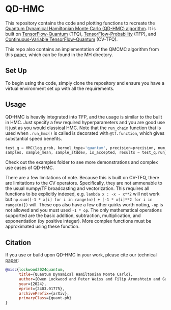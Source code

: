 # QD-HMC

This repository contains the code and plotting functions to recreate the [Quantum Dynamical Hamiltonian Monte Carlo (QD-HMC) algorithm](https://arxiv.org/abs/2403.01775). It is built on [TensorFlow-Quantum](https://www.tensorflow.org/quantum) (TFQ), [TensorFlow-Probability](https://www.tensorflow.org/probability) (TFP), and [Continuous-Variable TensorFlow-Quantum](https://github.com/QuantumVerd/cv-tfq) (CV-TFQ). 

This repo also contains an implementation of the QMCMC algorithm from this [paper](https://arxiv.org/pdf/2203.12497.pdf), which can be found in the MH directory. 

## Set Up

To begin using the code, simply clone the repository and ensure you have a virtual environment set up with all the requirements. 

## Usage

QD-HMC is heavily integrated into TFP, and the usage is similar to the built in HMC. Just specify a few required hyperparameters and you are good use it just as you would classical HMC. Note that the `run_chain` function that is used when `.run_hmc()` is called is decorated with `@tf.function`, which gives substantial speed benefits. 

```python
test_q = HMC(log_prob, kernel_type='quantum', precision=precision, num_vars=n)
samples, sample_mean, sample_stddev, is_accepted, results = test_q.run_hmc(1000, 100)
```

Check out the examples folder to see more demonstrations and complex use cases of QD-HMC. 

There are a few limitations of note. Because this is built on CV-TFQ, there are limitations to the CV operators. Specifically, they are not ammenable to the usual numpy/TF broadcasting and vectorization. This requires all functions to be explicitly indexed, e.g. `lambda x : -x - x**2` will not work but `np.sum([-1 * x[i] for i in range(n)] + [-1 * x[i]**2 for i in range(n)])` will. These ops also have a few other quirks worth noting, `-op` is not allowed and you must used `-1 * op`. The only mathematical operations supported are the basic addition, subtraction, multiplication, and exponentiation (by positive integer). More complex functions must be approximated using these function. 

## Citation

If you use or build upon QD-HMC in your work, please cite our technical [paper]():

```bibtex
@misc{lockwood2024quantum,
      title={Quantum Dynamical Hamiltonian Monte Carlo}, 
      author={Owen Lockwood and Peter Weiss and Filip Aronshtein and Guillaume Verdon},
      year={2024},
      eprint={2403.01775},
      archivePrefix={arXiv},
      primaryClass={quant-ph}
}
